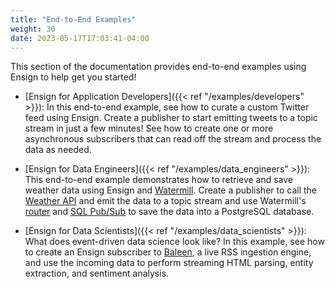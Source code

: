 ```yaml
---
title: "End-to-End Examples"
weight: 30
date: 2023-05-17T17:03:41-04:00
---
```


This section of the documentation provides end-to-end examples using Ensign to help get you started!

- [Ensign for Application Developers]({{< ref "/examples/developers" >}}): In this end-to-end example, see how to curate a custom Twitter feed using Ensign. Create a publisher to start emitting tweets to a topic stream in just a few minutes! See how to create one or more asynchronous subscribers that can read off the stream and process the data as needed.

- [Ensign for Data Engineers]({{< ref "/examples/data_engineers" >}}): This end-to-end example demonstrates how to retrieve and save weather data using Ensign and [Watermill](https://watermill.io). Create a publisher to call the [Weather API](https://www.weatherapi.com) and emit the data to a topic stream and use Watermill's [router](https://watermill.io/docs/messages-router/) and [SQL Pub/Sub](https://watermill.io/pubsubs/sql/) to save the data into a PostgreSQL database.

- [Ensign for Data Scientists]({{< ref "/examples/data_scientists" >}}): What does event-driven data science look like? In this example, see how to create an Ensign subscriber to [Baleen](https://github.com/rotationalio/baleen), a live RSS ingestion engine, and use the incoming data to perform streaming HTML parsing, entity extraction, and sentiment analysis.